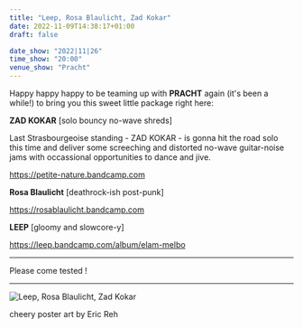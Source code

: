 ```yaml
---
title: "Leep, Rosa Blaulicht, Zad Kokar"
date: 2022-11-09T14:38:17+01:00
draft: false

date_show: "2022|11|26"
time_show: "20:00"
venue_show: "Pracht"
---
```


Happy happy happy to be teaming up with **PRACHT** again (it's been a while!) to bring you this sweet little package right here:

**ZAD KOKAR**
[solo bouncy no-wave shreds]

Last Strasbourgeoise standing - ZAD KOKAR - is gonna hit the road solo this time and deliver some screeching and distorted no-wave guitar-noise jams with occassional opportunities to dance and jive. 

https://petite-nature.bandcamp.com



**Rosa Blaulicht**
[deathrock-ish post-punk]

https://rosablaulicht.bandcamp.com



**LEEP**
[gloomy and slowcore-y]

https://leep.bandcamp.com/album/elam-melbo

----

Please come tested !

----

![Leep, Rosa Blaulicht, Zad Kokar](../../posters/2022-11-26.jpg)

cheery poster art by Eric Reh